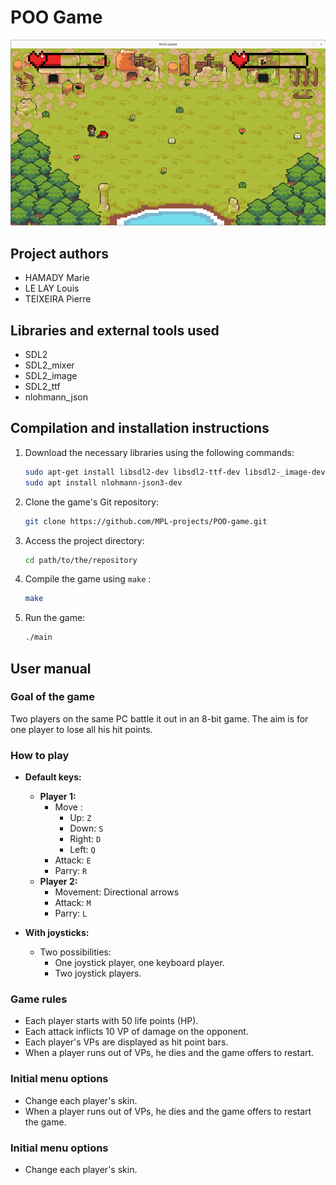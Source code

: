 # POO Game

![The POO Game](game.png)

## Project authors
- HAMADY Marie 
- LE LAY Louis
- TEIXEIRA Pierre 

## Libraries and external tools used
- SDL2
- SDL2_mixer
- SDL2_image
- SDL2_ttf
- nlohmann_json

## Compilation and installation instructions

1. Download the necessary libraries using the following commands:
    ```sh
    sudo apt-get install libsdl2-dev libsdl2-ttf-dev libsdl2-_image-dev libsdl2-mixer-dev
    sudo apt install nlohmann-json3-dev
    ```

2. Clone the game's Git repository:
    ```sh
    git clone https://github.com/MPL-projects/POO-game.git
    ```

3. Access the project directory:
    ```sh
    cd path/to/the/repository
    ```

4. Compile the game using `make` :
    ```sh
    make
    ```

6. Run the game:
    ```sh
    ./main
    ```

## User manual

### Goal of the game
Two players on the same PC battle it out in an 8-bit game. The aim is for one player to lose all his hit points.

### How to play

- **Default keys:**
  - **Player 1:**
    - Move : 
		- Up: `Z`
		- Down: `S`
		- Right: `D`
		- Left: `Q`
    - Attack: `E`
    - Parry: `R`
  - **Player 2:**
    - Movement: Directional arrows
    - Attack: `M`
    - Parry: `L`

- **With joysticks:**
  - Two possibilities:
	- One joystick player, one keyboard player.
	- Two joystick players.

### Game rules
- Each player starts with 50 life points (HP).
- Each attack inflicts 10 VP of damage on the opponent.
- Each player's VPs are displayed as hit point bars.
- When a player runs out of VPs, he dies and the game offers to restart.

### Initial menu options
- Change each player's skin.
- When a player runs out of VPs, he dies and the game offers to restart the game.

### Initial menu options
- Change each player's skin.
